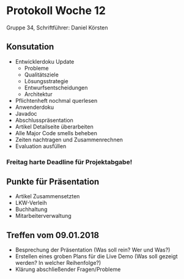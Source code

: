 # Protokoll Woche 12

Gruppe 34, Schriftführer: Daniel Körsten

## Konsutation

- Entwicklerdoku Update
	- Probleme
	- Qualitätsziele
	- Lösungsstrategie
	- Entwurfsentscheidungen
	- Architektur
- Pflichtenheft nochmal querlesen
- Anwenderdoku
- Javadoc
- Abschlusspräsentation
- Artikel Detailseite überarbeiten
- Alle Major Code smells beheben
- Zeiten nachtragen und Zusammenrechnen
- Evaluation ausfüllen

### Freitag harte Deadline für Projektabgabe!

## Punkte für Präsentation

- Artikel Zusammensetzten
- LKW-Verleih
- Buchhaltung
- Mitarbeiterverwaltung

## Treffen vom 09.01.2018

- Besprechung der Präsentation (Was soll rein? Wer und Was?)
- Erstellen eines groben Plans für die Live Demo (Was soll gezeigt werden? In welcher Reihenfolge?)
- Klärung abschließender Fragen/Probleme